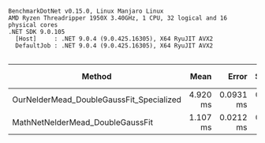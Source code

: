 ```

BenchmarkDotNet v0.15.0, Linux Manjaro Linux
AMD Ryzen Threadripper 1950X 3.40GHz, 1 CPU, 32 logical and 16 physical cores
.NET SDK 9.0.105
  [Host]     : .NET 9.0.4 (9.0.425.16305), X64 RyuJIT AVX2
  DefaultJob : .NET 9.0.4 (9.0.425.16305), X64 RyuJIT AVX2


```
| Method                                   | Mean     | Error     | StdDev    | Ratio | RatioSD | Gen0     | Allocated | Alloc Ratio |
|----------------------------------------- |---------:|----------:|----------:|------:|--------:|---------:|----------:|------------:|
| OurNelderMead_DoubleGaussFit_Specialized | 4.920 ms | 0.0931 ms | 0.0956 ms |  1.00 |    0.03 |  31.2500 | 147.05 KB |        1.00 |
| MathNetNelderMead_DoubleGaussFit         | 1.107 ms | 0.0212 ms | 0.0245 ms |  0.23 |    0.01 | 156.2500 | 639.49 KB |        4.35 |
